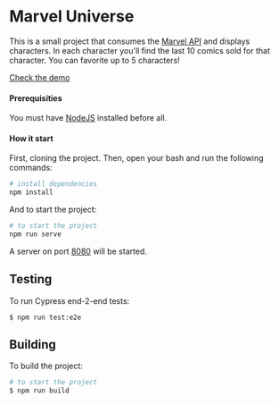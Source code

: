 # Marvel Universe



This is a small project that consumes the [Marvel API](https://developer.marvel.com/) and displays characters. In each character you'll find the last 10 comics sold for that character.
You can favorite up to 5 characters!

[Check the demo](https://marveluniverseluizalabs.netlify.app/)

#### Prerequisities

You must have [NodeJS](https://nodejs.org/en/) installed before all.

#### How it start

First, cloning the project. Then, open your bash and run the following commands:

```bash
# install dependencies
npm install
```

And to start the project:

```bash
# to start the project
npm run serve
```

A server on port [8080](http://localhost:8080) will be started.

## Testing

To run Cypress end-2-end tests:

```
$ npm run test:e2e
```


## Building

To build the project:

```bash
# to start the project
$ npm run build
```
